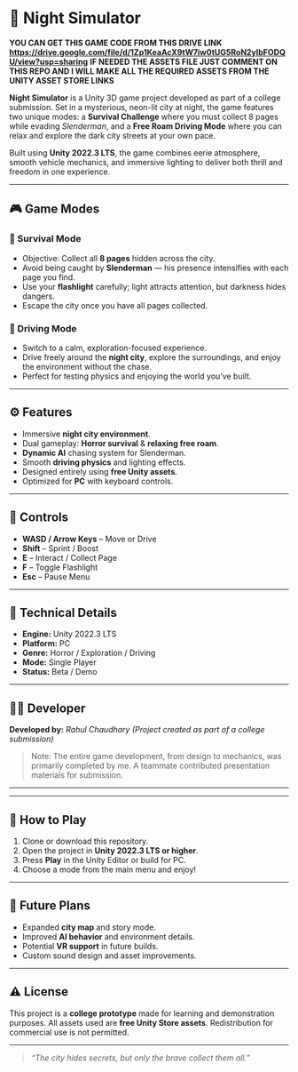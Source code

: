 # 🌌 Night Simulator


**YOU CAN GET THIS GAME CODE FROM THIS DRIVE LINK**
**https://drive.google.com/file/d/1Zp1KeaAcX9tW7iw0tUG5RoN2yIbFODQU/view?usp=sharing**
**IF NEEDED THE ASSETS FILE JUST COMMENT ON THIS REPO AND I WILL MAKE ALL THE REQUIRED ASSETS FROM THE UNITY ASSET STORE LINKS**

**Night Simulator** is a Unity 3D game project developed as part of a college submission. Set in a mysterious, neon-lit city at night, the game features two unique modes: a **Survival Challenge** where you must collect 8 pages while evading *Slenderman*, and a **Free Roam Driving Mode** where you can relax and explore the dark city streets at your own pace.

Built using **Unity 2022.3 LTS**, the game combines eerie atmosphere, smooth vehicle mechanics, and immersive lighting to deliver both thrill and freedom in one experience.

---

## 🎮 Game Modes

### 🔦 Survival Mode

* Objective: Collect all **8 pages** hidden across the city.
* Avoid being caught by **Slenderman** — his presence intensifies with each page you find.
* Use your **flashlight** carefully; light attracts attention, but darkness hides dangers.
* Escape the city once you have all pages collected.

### 🚗 Driving Mode

* Switch to a calm, exploration-focused experience.
* Drive freely around the **night city**, explore the surroundings, and enjoy the environment without the chase.
* Perfect for testing physics and enjoying the world you’ve built.

---

## ⚙️ Features

* Immersive **night city environment**.
* Dual gameplay: **Horror survival** & **relaxing free roam**.
* **Dynamic AI** chasing system for Slenderman.
* Smooth **driving physics** and lighting effects.
* Designed entirely using **free Unity assets**.
* Optimized for **PC** with keyboard controls.

---

## 🧭 Controls

* **WASD / Arrow Keys** – Move or Drive
* **Shift** – Sprint / Boost
* **E** – Interact / Collect Page
* **F** – Toggle Flashlight
* **Esc** – Pause Menu

---

## 🧱 Technical Details

* **Engine:** Unity 2022.3 LTS
* **Platform:** PC
* **Genre:** Horror / Exploration / Driving
* **Mode:** Single Player
* **Status:** Beta / Demo

---

## 👨‍💻 Developer

**Developed by:** *Rahul Chaudhary*
*(Project created as part of a college submission)*

> Note: The entire game development, from design to mechanics, was primarily completed by me. A teammate contributed presentation materials for submission.

---

---

## 🚀 How to Play

1. Clone or download this repository.
2. Open the project in **Unity 2022.3 LTS or higher**.
3. Press **Play** in the Unity Editor or build for PC.
4. Choose a mode from the main menu and enjoy!

---

## 💭 Future Plans

* Expanded **city map** and story mode.
* Improved **AI behavior** and environment details.
* Potential **VR support** in future builds.
* Custom sound design and asset improvements.

---

## ⚠️ License

This project is a **college prototype** made for learning and demonstration purposes.
All assets used are **free Unity Store assets**. Redistribution for commercial use is not permitted.

---

> *“The city hides secrets, but only the brave collect them all.”*
